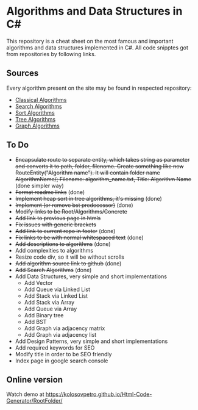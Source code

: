 # Algorithms and Data Structures in C#

This repository is a cheat sheet on the most famous and important algorithms and data structures implemented in C#. All code snipptes got from repositories by following links.

## Sources

Every algorithm present on the site may be found in respected repository:

- [Classical Algorithms](https://github.com/kolosovpetro/Classical-Algorithms)
- [Search Algorithms](https://github.com/kolosovpetro/Search-Algorithms)
- [Sort Algorithms](https://github.com/kolosovpetro/Sort-Algorithms)
- [Tree Algorithms](https://github.com/kolosovpetro/Tree-Algorithms)
- [Graph Algorithms](https://github.com/kolosovpetro/Graph-Algorithms)

## To Do

- ~~Encapsulate route to separate entity, which takes string as parameter and converts it to path, folder, filename. Create something like new RouteEntity("Algorithm name"). It will contain folder name AlgorithmName/; Filename: algorithm_name.txt, Title: Algorithm Name~~ (done simpler way)
- ~~Format readme links~~ (done)
- ~~Implement heap sort in tree algorithms, it's missing~~ (done)
- ~~Implement (or remove bst predecessor)~~ (done)
- ~~Modify links to be Root/Algorithms/Concrete~~
- ~~Add link to previous page in htmls~~
- ~~Fix issues with generic brackets~~
- ~~Add link to current repo in footer~~ (done)
- ~~Fix links to be with normal whitespaced text~~ (done)
- ~~Add descriptions to algorithms~~ (done)
- Add complexities to algorithms
- Resize code div, so it will be without scrolls
- ~~Add algorithm source link to github~~ (done)
- ~~Add Search Algorithms~~ (done)
- Add Data Structures, very simple and short implementations
  - Add Vector
  - Add Queue via Linked List
  - Add Stack via Linked List
  - Add Stack via Array
  - Add Queue via Array
  - Add Binary tree
  - Add BST
  - Add Graph via adjacency matrix
  - Add Graph via adjacency list
- Add Design Patterns, very simple and short implementations
- Add required keywords for SEO
- Modify title in order to be SEO friendly
- Index page in google search console



## Online version

Watch demo at https://kolosovpetro.github.io/Html-Code-Generator/RootFolder/